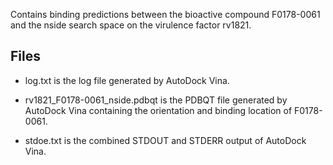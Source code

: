 Contains binding predictions between the bioactive compound F0178-0061 and the nside search space on the virulence factor rv1821.

## Files

- log.txt is the log file generated by AutoDock Vina.

- rv1821_F0178-0061_nside.pdbqt is the PDBQT file generated by AutoDock Vina containing the orientation and binding location of F0178-0061.

- stdoe.txt is the combined STDOUT and STDERR output of AutoDock Vina.

